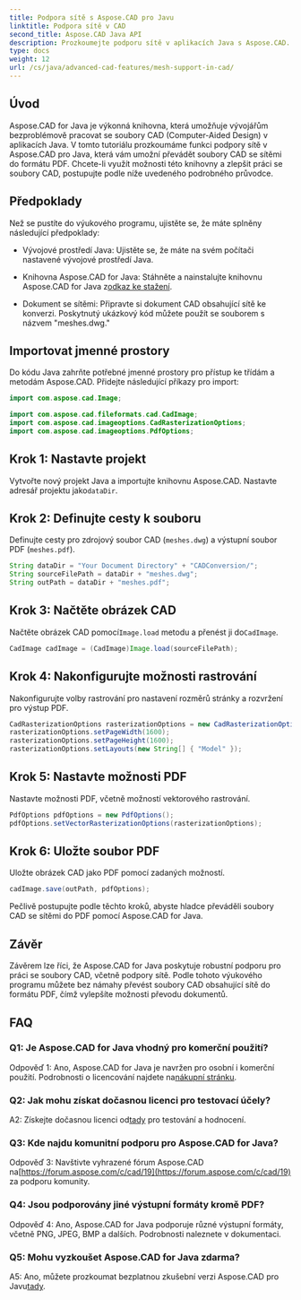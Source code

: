 ```yaml
---
title: Podpora sítě s Aspose.CAD pro Javu
linktitle: Podpora sítě v CAD
second_title: Aspose.CAD Java API
description: Prozkoumejte podporu sítě v aplikacích Java s Aspose.CAD. Převeďte soubory CAD do PDF bez námahy.
type: docs
weight: 12
url: /cs/java/advanced-cad-features/mesh-support-in-cad/
---
```

## Úvod

Aspose.CAD for Java je výkonná knihovna, která umožňuje vývojářům bezproblémově pracovat se soubory CAD (Computer-Aided Design) v aplikacích Java. V tomto tutoriálu prozkoumáme funkci podpory sítě v Aspose.CAD pro Java, která vám umožní převádět soubory CAD se sítěmi do formátu PDF. Chcete-li využít možnosti této knihovny a zlepšit práci se soubory CAD, postupujte podle níže uvedeného podrobného průvodce.

## Předpoklady

Než se pustíte do výukového programu, ujistěte se, že máte splněny následující předpoklady:

- Vývojové prostředí Java: Ujistěte se, že máte na svém počítači nastavené vývojové prostředí Java.

-  Knihovna Aspose.CAD for Java: Stáhněte a nainstalujte knihovnu Aspose.CAD for Java z[odkaz ke stažení](https://releases.aspose.com/cad/java/).

- Dokument se sítěmi: Připravte si dokument CAD obsahující sítě ke konverzi. Poskytnutý ukázkový kód můžete použít se souborem s názvem "meshes.dwg."

## Importovat jmenné prostory

Do kódu Java zahrňte potřebné jmenné prostory pro přístup ke třídám a metodám Aspose.CAD. Přidejte následující příkazy pro import:

```java
import com.aspose.cad.Image;

import com.aspose.cad.fileformats.cad.CadImage;
import com.aspose.cad.imageoptions.CadRasterizationOptions;
import com.aspose.cad.imageoptions.PdfOptions;
```

## Krok 1: Nastavte projekt

Vytvořte nový projekt Java a importujte knihovnu Aspose.CAD. Nastavte adresář projektu jako`dataDir`.

## Krok 2: Definujte cesty k souboru

Definujte cesty pro zdrojový soubor CAD (`meshes.dwg`) a výstupní soubor PDF (`meshes.pdf`).

```java
String dataDir = "Your Document Directory" + "CADConversion/";
String sourceFilePath = dataDir + "meshes.dwg";
String outPath = dataDir + "meshes.pdf";
```

## Krok 3: Načtěte obrázek CAD

 Načtěte obrázek CAD pomocí`Image.load` metodu a přenést ji do`CadImage`.

```java
CadImage cadImage = (CadImage)Image.load(sourceFilePath);
```

## Krok 4: Nakonfigurujte možnosti rastrování

Nakonfigurujte volby rastrování pro nastavení rozměrů stránky a rozvržení pro výstup PDF.

```java
CadRasterizationOptions rasterizationOptions = new CadRasterizationOptions();
rasterizationOptions.setPageWidth(1600);
rasterizationOptions.setPageHeight(1600);
rasterizationOptions.setLayouts(new String[] { "Model" });
```

## Krok 5: Nastavte možnosti PDF

Nastavte možnosti PDF, včetně možností vektorového rastrování.

```java
PdfOptions pdfOptions = new PdfOptions();
pdfOptions.setVectorRasterizationOptions(rasterizationOptions);
```

## Krok 6: Uložte soubor PDF

Uložte obrázek CAD jako PDF pomocí zadaných možností.

```java
cadImage.save(outPath, pdfOptions);
```

Pečlivě postupujte podle těchto kroků, abyste hladce převáděli soubory CAD se sítěmi do PDF pomocí Aspose.CAD for Java.

## Závěr

Závěrem lze říci, že Aspose.CAD for Java poskytuje robustní podporu pro práci se soubory CAD, včetně podpory sítě. Podle tohoto výukového programu můžete bez námahy převést soubory CAD obsahující sítě do formátu PDF, čímž vylepšíte možnosti převodu dokumentů.

## FAQ

### Q1: Je Aspose.CAD for Java vhodný pro komerční použití?

 Odpověď 1: Ano, Aspose.CAD for Java je navržen pro osobní i komerční použití. Podrobnosti o licencování najdete na[nákupní stránku](https://purchase.aspose.com/buy).

### Q2: Jak mohu získat dočasnou licenci pro testovací účely?

 A2: Získejte dočasnou licenci od[tady](https://purchase.aspose.com/temporary-license/) pro testování a hodnocení.

### Q3: Kde najdu komunitní podporu pro Aspose.CAD for Java?

 Odpověď 3: Navštivte vyhrazené fórum Aspose.CAD na[https://forum.aspose.com/c/cad/19](https://forum.aspose.com/c/cad/19) za podporu komunity.

### Q4: Jsou podporovány jiné výstupní formáty kromě PDF?

Odpověď 4: Ano, Aspose.CAD for Java podporuje různé výstupní formáty, včetně PNG, JPEG, BMP a dalších. Podrobnosti naleznete v dokumentaci.

### Q5: Mohu vyzkoušet Aspose.CAD for Java zdarma?

 A5: Ano, můžete prozkoumat bezplatnou zkušební verzi Aspose.CAD pro Javu[tady](https://releases.aspose.com/).